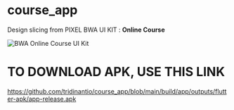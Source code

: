# course_app

Design slicing from PIXEL BWA UI KIT : **Online Course**

![BWA Online Course UI Kit](https://pixel.buildwithangga.com/storage/assets/logo_weapon/w6qho93SEyrU97nUnH5lqnnbHXmBMKJ8CI9JdZS1.png)

# TO DOWNLOAD APK, USE THIS LINK
https://github.com/tridinantio/course_app/blob/main/build/app/outputs/flutter-apk/app-release.apk
